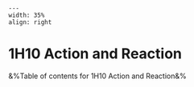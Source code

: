 
```{figure} /figures/busy.png
---
width: 35%
align: right
```
# 1H10 Action and Reaction

&%Table of contents for 1H10 Action and Reaction&%